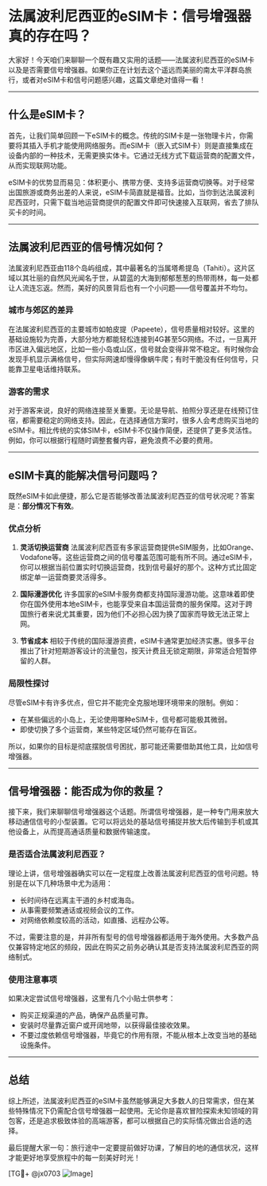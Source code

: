 # 法属波利尼西亚的eSIM卡：信号增强器真的存在吗？

大家好！今天咱们来聊聊一个既有趣又实用的话题——法属波利尼西亚的eSIM卡以及是否需要信号增强器。如果你正在计划去这个遥远而美丽的南太平洋群岛旅行，或者对eSIM卡和信号问题感兴趣，这篇文章绝对值得一看！

---

## 什么是eSIM卡？

首先，让我们简单回顾一下eSIM卡的概念。传统的SIM卡是一张物理卡片，你需要将其插入手机才能使用网络服务。而eSIM卡（嵌入式SIM卡）则是直接集成在设备内部的一种技术，无需更换实体卡。它通过无线方式下载运营商的配置文件，从而实现联网功能。

eSIM卡的优势显而易见：体积更小、携带方便、支持多运营商切换等。对于经常出国旅游或商务出差的人来说，eSIM卡简直就是福音。比如，当你到达法属波利尼西亚时，只需下载当地运营商提供的配置文件即可快速接入互联网，省去了排队买卡的时间。

---

## 法属波利尼西亚的信号情况如何？

法属波利尼西亚由118个岛屿组成，其中最著名的当属塔希提岛（Tahiti）。这片区域以其壮丽的自然风光闻名于世，从碧蓝的大海到郁郁葱葱的热带雨林，每一处都让人流连忘返。然而，美好的风景背后也有一个小问题——信号覆盖并不均匀。

### 城市与郊区的差异

在法属波利尼西亚的主要城市如帕皮提（Papeete），信号质量相对较好。这里的基础设施较为完善，大部分地方都能轻松连接到4G甚至5G网络。不过，一旦离开市区进入偏远地区，比如一些小岛或山区，信号就会变得非常不稳定。有时候你会发现手机显示满格信号，但实际网速却慢得像蜗牛爬；有时干脆没有任何信号，只能靠卫星电话维持联系。

### 游客的需求

对于游客来说，良好的网络连接至关重要。无论是导航、拍照分享还是在线预订住宿，都需要稳定的网络支持。因此，在选择通信方案时，很多人会考虑购买当地的eSIM卡。相比传统的实体SIM卡，eSIM卡不仅操作简便，还提供了更多灵活性。例如，你可以根据行程随时调整套餐内容，避免浪费不必要的费用。

---

## eSIM卡真的能解决信号问题吗？

既然eSIM卡如此便捷，那么它是否能够改善法属波利尼西亚的信号状况呢？答案是：**部分情况下有效**。

### 优点分析

1. **灵活切换运营商**
   法属波利尼西亚有多家运营商提供eSIM服务，比如Orange、Vodafone等。这些运营商之间的信号覆盖范围可能有所不同。通过eSIM卡，你可以根据当前位置实时切换运营商，找到信号最好的那个。这种方式比固定绑定单一运营商要灵活得多。

2. **国际漫游优化**
   许多国家的eSIM卡服务商都支持国际漫游功能。这意味着即使你在国外使用本地eSIM卡，也能享受来自本国运营商的服务保障。这对于跨国旅行者来说尤其重要，因为他们不必担心因为换了国家而导致无法正常上网。

3. **节省成本**
   相较于传统的国际漫游资费，eSIM卡通常更加经济实惠。很多平台推出了针对短期游客设计的流量包，按天计费且无锁定期限，非常适合短暂停留的人群。

### 局限性探讨

尽管eSIM卡有许多优点，但它并不能完全克服地理环境带来的限制。例如：
- 在某些偏远的小岛上，无论使用哪种eSIM卡，信号都可能极其微弱。
- 即使切换了多个运营商，某些特定区域仍然可能存在盲区。

所以，如果你的目标是彻底摆脱信号困扰，那可能还需要借助其他工具，比如信号增强器。

---

## 信号增强器：能否成为你的救星？

接下来，我们来聊聊信号增强器这个话题。所谓信号增强器，是一种专门用来放大移动通信信号的小型装置。它可以将远处的基站信号捕捉并放大后传输到手机或其他设备上，从而提高通话质量和数据传输速度。

### 是否适合法属波利尼西亚？

理论上讲，信号增强器确实可以在一定程度上改善法属波利尼西亚的信号问题。特别是在以下几种场景中尤为适用：
- 长时间待在远离主干道的乡村或海岛。
- 从事需要频繁通话或视频会议的工作。
- 对网络依赖度较高的活动，如直播、远程办公等。

不过，需要注意的是，并非所有型号的信号增强器都适用于海外使用。大多数产品仅兼容特定地区的频段，因此在购买之前务必确认其是否支持法属波利尼西亚的网络制式。

### 使用注意事项

如果决定尝试信号增强器，这里有几个小贴士供参考：
- 购买正规渠道的产品，确保产品质量可靠。
- 安装时尽量靠近窗户或开阔地带，以获得最佳接收效果。
- 不要过度依赖信号增强器，毕竟它的作用有限，不能从根本上改变当地的基础设施条件。

---

## 总结

综上所述，法属波利尼西亚的eSIM卡虽然能够满足大多数人的日常需求，但在某些特殊情况下仍需配合信号增强器一起使用。无论你是喜欢冒险探索未知领域的背包客，还是追求极致体验的高端游客，都可以根据自己的实际情况做出合适的选择。

最后提醒大家一句：旅行途中一定要提前做好功课，了解目的地的通信状况，这样才能更好地享受旅程中的每一刻美好时光！

[TG💪+ @jx0703 ![Image](https://github.com/user-attachments/assets/dbca1d08-cadb-493c-b0ec-ad6f7a83f270)]